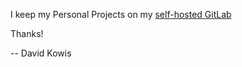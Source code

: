 I keep my Personal Projects on my [self-hosted GitLab](https://gitlab.light.kow.is/dkowis)

Thanks!

-- David Kowis

